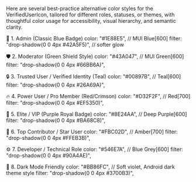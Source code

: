 Here are several best-practice alternative color styles for the VerifiedUserIcon, tailored for different roles, statuses, or themes, with thoughtful color usage for accessibility, visual hierarchy, and semantic clarity.


🔰 1. Admin (Classic Blue Badge)
color: "#1E88E5", // MUI Blue[600]
filter: "drop-shadow(0 0 4px #42A5F5)", // softer glow

🛡️ 2. Moderator (Green Shield Style)
color: "#43A047", // MUI Green[600]
filter: "drop-shadow(0 0 4px #66BB6A)",

🔒 3. Trusted User / Verified Identity (Teal)
color: "#00897B", // Teal[600]
filter: "drop-shadow(0 0 4px #26A69A)",

🔥 4. Power User / Pro Member (Red/Crimson)
color: "#D32F2F", // Red[700]
filter: "drop-shadow(0 0 4px #EF5350)",

👑 5. Elite / VIP (Purple Royal Badge)
color: "#8E24AA", // Deep Purple[600]
filter: "drop-shadow(0 0 4px #BA68C8)",

🌟 6. Top Contributor / Star User
color: "#FBC02D", // Amber[700]
filter: "drop-shadow(0 0 4px #FFEB3B)",

⚙️ 7. Developer / Technical Role
color: "#546E7A", // Blue Grey[600]
filter: "drop-shadow(0 0 4px #90A4AE)",

🌙 8. Dark Mode Friendly
color: "#BB86FC", // Soft violet, Android dark theme style
filter: "drop-shadow(0 0 4px #3700B3)",


